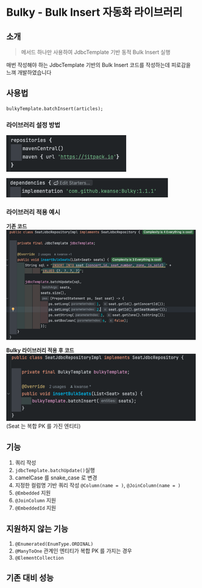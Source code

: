 # Bulky - Bulk Insert 자동화 라이브러리

## 소개
> 메서드 하나만 사용하여 JdbcTemplate 기반 동적 Bulk Insert 실행

매번 작성해야 하는 JdbcTemplate 기반의 Bulk Insert 코드를 작성하는데 피로감을 느껴 개발하였습니다



## 사용법
``bulkyTemplate.batchInsert(articles);``

### 라이브러리 설정 방법
![img_2.png](img_2.png)

![img_3.png](img_3.png)

### 라이브러리 적용 예시

**기존 코드**
![img_1.png](img_1.png)



**Bulky 라이브러리 적용 후 코드**
![img.png](img.png)
(Seat 는 복합 PK 를 가진 엔티티)

## 기능
1. 쿼리 작성
2. ``jdbcTemplate.batchUpdate()``실행
3. camelCase 를 snake_case 로 변경
4. 지정한 컬럼명 기반 쿼리 작성 `@Column(name = )`, `@JoinColumn(name = )`
5. `@Embedded` 지원
6. `@JoinColumn` 지원
7. `@EmbeddedId` 지원

## 지원하지 않는 기능
1. ``@Enumerated(EnumType.ORDINAL)``
2. ``@ManyToOne`` 관계인 엔티티가 복합 PK 를 가지는 경우
3. ``@ElementCollection``

## 기존 대비 성능
